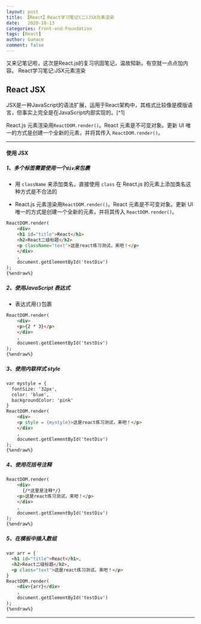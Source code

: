 ```yaml
---
layout: post
title: 【React】React学习笔记(二)JSX元素渲染
date:   2020-10-13
categories: Front-end-Foundation
tags: [React]
author: Ganace
comment: false
---
```


又来记笔记啦，这次是React.js的复习巩固笔记，温故知新。有空就一点点加内容。
React学习笔记:JSX元素渲染


## React JSX

JSX是一种JavaScript的语法扩展，运用于React架构中，其格式比较像是模版语言，但事实上完全是在JavaScript内部实现的。[^1]

React.js 元素渲染用`ReactDOM.render()`。React 元素是不可变对象。更新 UI 唯一的方式是创建一个全新的元素，并将其传入 `ReactDOM.render()`。

---

#### 使用 JSX

##### 1、多个标签需要使用一个`div`来包裹

- 用 `className` 来添加类名，直接使用 `class` 在 React.js 的元素上添加类名这种方式是不合法的

- React.js 元素渲染用`ReactDOM.render()`。React 元素是不可变对象。更新 UI 唯一的方式是创建一个全新的元素，并将其传入 `ReactDOM.render()`。

```html {%raw%} 
ReactDOM.render(
    <div>
    <h1 id="title">React</h1>
    <h2>React二级标题</h2>
    <p className="text">这是react练习测试，来吧！</p>
    </div>
    ,
    document.getElementById('testDiv')
);
{%endraw%}
```

##### 2、使用JavaScript 表达式

- 表达式用`{}`包裹

```html {%raw%} 
ReactDOM.render(
    <div>
    <p>{2 * 3}</p>
    </div>
    ,
    document.getElementById('testDiv')
);
{%endraw%}
```

##### 3、使用内联样式 style

```html {%raw%} 
var mystyle = {
  fontSize: '32px',
  color: 'blue',
  backgroundColor: 'pink'
}
ReactDOM.render(
    <div>
    <p style = {mystyle}>这是react练习测试，来吧！</p>
    </div>
    ,
    document.getElementById('testDiv')
);
{%endraw%}
```

##### 4、使用花括号注释

```html {%raw%} 
ReactDOM.render(
    <div>
      {/*这里是注释*/}
    <p>这是react练习测试，来吧！</p>
    </div>
    ,
    document.getElementById('testDiv')
);
{%endraw%}
```

##### 5、在模板中插入数组
```html {%raw%} 
var arr = {
  <h1 id="title">React</h1>,
  <h2>React二级标题</h2>,
  <p class="text">这是react练习测试，来吧！</p>
}
ReactDOM.render(
    <div>{arr}</div>
    ,
    document.getElementById('testDiv')
);
{%endraw%}
```

---
